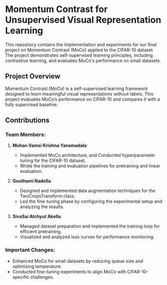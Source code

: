 # Momentum Contrast for Unsupervised Visual Representation Learning

This repository contains the implementation and experiments for our final project on Momentum Contrast (MoCo) applied to the CIFAR-10 dataset. The project demonstrates self-supervised learning principles, including contrastive learning, and evaluates MoCo's performance on small datasets.

## Project Overview
Momentum Contrast (MoCo) is a self-supervised learning framework designed to learn meaningful visual representations without labels. This project evaluates MoCo’s performance on CIFAR-10 and compares it with a fully supervised baseline.

## Contributions
### Team Members:
1. **Mohan Vamsi Krishna Yanamadala**:
   - Implemented MoCo architecture, and Conducted hyperparameter tuning for the CIFAR-10 dataset.
   - Wrote the training and evaluation pipelines for pretraining and linear evaluation.

2. **Gouthami Nadella**:
   - Designed and implemented data augmentation techniques for the TwoCropsTransform class.
   - Led the fine-tuning phase by configuring the experimental setup and analyzing the results.

3. **SivaSai Atchyut Akella**:
   - Managed dataset preparation and implemented the training loop for efficient pretraining.
   - Visualized and analyzed loss curves for performance monitoring.

### Important Changes:
- Enhanced MoCo for small datasets by reducing queue size and optimizing temperature.
- Conducted fine-tuning experiments to align MoCo with CIFAR-10-specific challenges.
